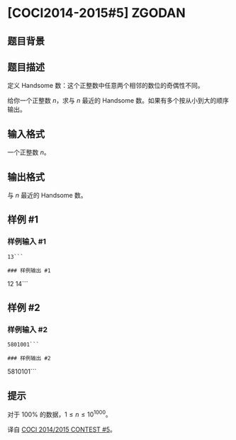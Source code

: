 # [COCI2014-2015#5] ZGODAN

## 题目背景



## 题目描述

定义 Handsome 数：这个正整数中任意两个相邻的数位的奇偶性不同。

给你一个正整数 $n$，求与 $n$ 最近的 Handsome 数。如果有多个按从小到大的顺序输出。

## 输入格式

一个正整数 $n$。

## 输出格式

与 $n$ 最近的 Handsome 数。

## 样例 #1

### 样例输入 #1
```
13```

### 样例输出 #1

```
12 14```

## 样例 #2

### 样例输入 #2
```
5801001```

### 样例输出 #2

```
5810101```

## 提示

对于 $100\%$ 的数据，$1 \leq n \leq 10^{1000}$。

译自 [COCI 2014/2015 CONTEST #5](https://hsin.hr/coci/archive/2014_2015/contest5_tasks.pdf)。
